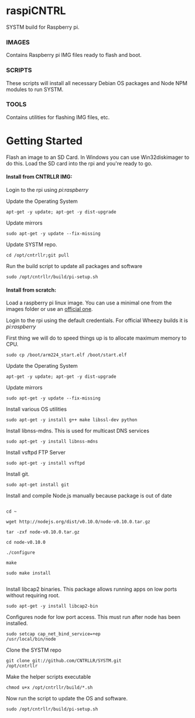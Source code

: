 raspiCNTRL
=======

SYSTM build for Raspberry pi.

<h3>IMAGES</h3>
Contains Raspberry pi IMG files ready to flash and boot.

<h3>SCRIPTS</h3>
These scripts will install all necessary Debian OS packages and Node NPM modules to run SYSTM.

<h3>TOOLS</h3>
Contains utilities for flashing IMG files, etc.

<h1>Getting Started</h1>

Flash an image to an SD Card. In Windows you can use Win32diskimager to do this. Load the SD card into the rpi and you're ready to go.

<h4>Install from CNTRLLR IMG:</h4>
Login to the rpi using <i>pi:raspberry</i>

Update the Operating System

<code>apt-get -y update; apt-get -y dist-upgrade</code>

Update mirrors

<code>sudo apt-get -y update --fix-missing</code>

Update SYSTM repo.

<code>cd /opt/cntrllr;git pull</code>

Run the build script to update all packages and software

<code>sudo /opt/cntrllr/build/pi-setup.sh</code>

<h4>Install from scratch:</h4>
Load a raspberry pi linux image. You can use a minimal one from the images folder or use an <a href="http://www.raspberrypi.org/downloads">official one</a>. 

Login to the rpi using the default credentials. For official Wheezy builds it is <i>pi:raspberry</i>

First thing we will do to speed things up is to allocate maximum memory to CPU.

<code>sudo cp /boot/arm224_start.elf /boot/start.elf</code>

Update the Operating System

<code>apt-get -y update; apt-get -y dist-upgrade</code>

Update mirrors

<code>sudo apt-get -y update --fix-missing</code>

Install various OS utilities

<code>sudo apt-get -y install g++ make libssl-dev python</code>

Install libnss-mdns. This is used for multicast DNS services

<code>sudo apt-get -y install libnss-mdns</code>

Install vsftpd FTP Server

<code>sudo apt-get -y install vsftpd</code>

Install git.

<code>sudo apt-get install git</code>

Install and compile Node.js manually because package is out of date

<code>
cd ~<br/>
wget http://nodejs.org/dist/v0.10.0/node-v0.10.0.tar.gz<br/>
tar -zxf node-v0.10.0.tar.gz<br/>
cd node-v0.10.0<br/>
./configure<br/>
make<br/>
sudo make install<br/>
</code>

Install libcap2 binaries. This package allows running apps on low ports without requiring root.

<code>sudo apt-get -y install libcap2-bin</code>

Configures node for low port access. This must run after node has been installed.

<code>sudo setcap cap_net_bind_service=+ep /usr/local/bin/node</code>

Clone the SYSTM repo

<code>git clone git://github.com/CNTRLLR/SYSTM.git /opt/cntrllr</code>

Make the helper scripts executable

<code>chmod u+x /opt/cntrllr/build/*.sh</code>

Now run the script to update the OS and software.

<code>sudo /opt/cntrllr/build/pi-setup.sh</code>

